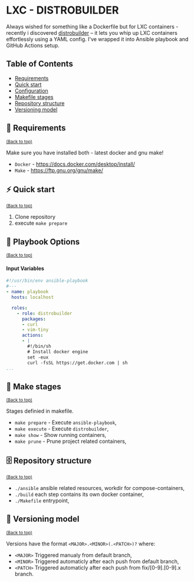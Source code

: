 LXC - DISTROBUILDER
============
Always wished for something like a Dockerfile but for LXC containers -  recently i discovered [distrobuilder](https://linuxcontainers.org/distrobuilder/docs/latest/) – it lets you whip up LXC containers effortlessly using a YAML config. I've wrapped it into Ansible playbook and GitHub Actions setup. 

## Table of Contents
- [Requirements](#-requirements)
- [Quick start](#%EF%B8%8F-quick-start)
- [Configuration](#playbook-options)
- [Makefile stages](#-make-stages)
- [Repository structure](#-repository-structure)
- [Versioning model](#-versioning-model)

## 🧰 Requirements
<sup>[(Back to top)](#table-of-contents)</sup>

Make sure you have installed both - latest docker and gnu make!

  - `Docker` - https://docs.docker.com/desktop/install/
  - `Make` - https://ftp.gnu.org/gnu/make/

## ⚡️ Quick start
<sup>[(Back to top)](#table-of-contents)</sup>

  1. Clone repository
  2. execute `make prepare`

## 📔 Playbook Options
<sup>[(Back to top)](#table-of-contents)</sup>

#### Input Variables
```yml
#!/usr/bin/env ansible-playbook
#---
- name: playbook 
  hosts: localhost 

  roles:
    - role: distrobuilder 
      packages:
      - curl
      - vim-tiny
      actions:
      - | 
        #!/bin/sh
        # Install docker engine
        set -eux
        curl -fsSL https://get.docker.com | sh
...
```

## 📒 Make stages
<sup>[(Back to top)](#table-of-contents)</sup>

Stages definied in makefile.

- `make prepare` - Execute `ansible-playbook`,
- `make execute` - Execute `distrobuilder`,
- `make show` - Show running containers,
- `make prune` - Prune project related containers,

## 🗄 Repository structure
<sup>[(Back to top)](#table-of-contents)</sup>

- `./ansible` ansible related resources, workdir for compose-containers,
- `./build` each step contains its own docker container,
- `./Makefile` entrypoint,

## 🔖 Versioning model
<sup>[(Back to top)](#table-of-contents)</sup>

Versions have the format `<MAJOR>.<MINOR>(.<PATCH>)?` where:

- `<MAJOR>` Triggered manualy from default branch,
- `<MINOR>` Triggered automaticly after each push from default branch,
- `<PATCH>` Triggered automaticly after each push from fix/[0-9].[0-9].x branch.
